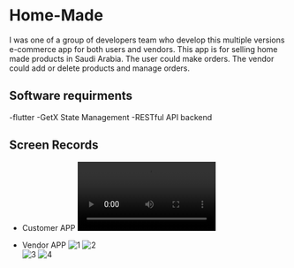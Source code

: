 # Home-Made
I was one of a group of developers team who develop this multiple versions e-commerce app for both users and vendors. This app is for selling home made     products in Saudi Arabia. The user could make orders. The vendor could add or delete products and manage orders.

 ## Software requirments
   -flutter 
   -GetX State Management
   -RESTful API backend


  ## Screen Records
  * Customer APP
  <video src="https://user-images.githubusercontent.com/47029136/158964629-0aa32ef7-4e17-4451-8758-6dc4f82a6916.mp4" width=250/></video>
  



  * Vendor APP
  ![1](https://user-images.githubusercontent.com/47029136/158963862-7c429c5a-9e0d-4aa4-80ec-b1d81007e9cf.png)
  ![2](https://user-images.githubusercontent.com/47029136/158963749-4fd788fb-887a-4c5e-a1a6-31d353efcbbe.png)     
  ![3](https://user-images.githubusercontent.com/47029136/158963859-413a2fe6-2c71-44ad-9c72-3fed5de73541.png)
  ![4](https://user-images.githubusercontent.com/47029136/158963764-2f635a3f-1d84-4863-9f20-5ee3312ad766.png)

